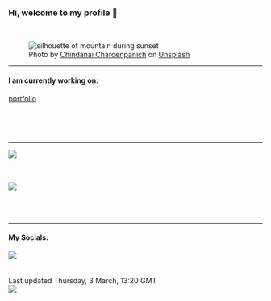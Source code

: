 <h3>Hi, welcome to my profile 👋</h3>

<br />
<figure>
  <img
    src="https://images.unsplash.com/photo-1617932528876-02606bab9910?crop=entropy&cs=tinysrgb&fit=max&fm=jpg&ixid=MnwyNzQ3MDB8MHwxfHJhbmRvbXx8fHx8fHx8fDE2NDYzMTAyNjI&ixlib=rb-1.2.1&q=80&w=1080&auto=format"
    alt="silhouette of mountain during sunset" 
  />
  <figcaption>Photo by <a
    href="https://unsplash.com/@luxcatz?utm_source=Profile%20readme&utm_medium=referral">Chindanai Charoenpanich</a> on <a
    href="https://unsplash.com/?utm_source=Profile%20readme&utm_medium=referral">Unsplash</a></figcaption>
</figure>


<hr />
<h4>I am currently working on:</h4>
<a href="https://github.com/ShaneLucy/portfolio">portfolio</a>

<br /><br /><br />

<hr />
<img
  src="https://github-readme-stats.vercel.app/api?username=shanelucy&show_icons=true&theme=calm"
/>
<br /><br /><br />

<img 
  src="https://github-readme-stats.vercel.app/api/top-langs/?username=shanelucy&theme=calm"
/>
<br /><br /><br /><br />
<hr />
<h4>My Socials:</h4>
<a href="https://uk.linkedin.com/in/shane-lucy-4735b616a">
  <img
    src="https://img.shields.io/badge/linkedin%20-%230077B5.svg?&style=for-the-badge&logo=linkedin&logoColor=white"
  />
</a>
<br /><br /><br />
Last updated Thursday, 3 March, 13:20 GMT
<br />
<img
  src="https://github.com/ShaneLucy/ShaneLucy/workflows/README%20build/badge.svg"
/>
